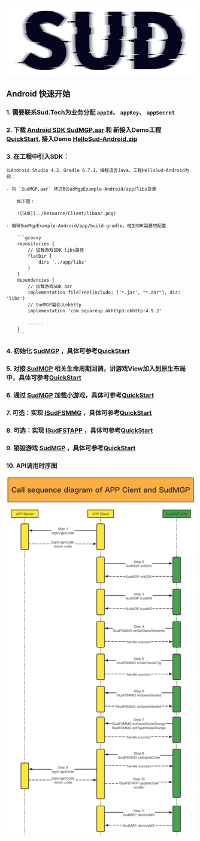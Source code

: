#

![SUD](../Resource/logo.png)

## Android 快速开始

### 1. 需要联系Sud.Tech为业务分配 `appId`、 `appKey`、 `appSecret`

### 2. 下载 [Android SDK SudMGP.aar](https://github.com/SudTechnology/sud-mgp-android/releases) 和 新接入Demo工程 [QuickStart](https://github.com/SudTechnology/hello-sud-plus-android/tree/master/project/QuickStart), 接入Demo [HelloSud-Android.zip](https://github.com/SudTechnology/hello-sud-android/releases)

### 3. 在工程中引入SDK：

    以Android Studio 4.2，Gradle 6.7.1，编程语言Java，工程HelloSud-Android为例：

    - 将 `SudMGP.aar` 拷贝到SudMgpExample-Android/app/libs目录

        如下图：

        ![SUD](../Resource/Client/libaar.png)

    - 编辑SudMgpExample-Android/app/build.gradle，增加SDK需要的配置

        ```groovy
        repositories {
            // 加载游戏SDK libs路径
            flatDir {
                dirs '../app/libs'
            }
        }
        dependencies {
            // 加载游戏SDK aar
            implementation fileTree(include: ['*.jar', "*.aar"], dir: 'libs')
            // SudMGP需引入okhttp
            implementation 'com.squareup.okhttp3:okhttp:4.9.2'
        
            ......
        }
        ```

### 4. 初始化 [SudMGP](./API/SudMGP.md) ，具体可参考[QuickStart](https://github.com/SudTechnology/hello-sud-plus-android/tree/master/project/QuickStart)

### 5. 对接 [SudMGP](./API/SudMGP.md) 相关生命周期回调，讲游戏View加入到原生布局中，具体可参考[QuickStart](https://github.com/SudTechnology/hello-sud-plus-android/tree/master/project/QuickStart)

### 6. 通过 [SudMGP](API/SudMGP.md) 加载小游戏，具体可参考[QuickStart](https://github.com/SudTechnology/hello-sud-plus-android/tree/master/project/QuickStart)

### 7. 可选：实现 [ISudFSMMG](API/ISudFSMMG.md) ，具体可参考[QuickStart](https://github.com/SudTechnology/hello-sud-plus-android/tree/master/project/QuickStart)

### 8. 可选：实现 [ISudFSTAPP](API/ISudFSTAPP.md) ，具体可参考[QuickStart](https://github.com/SudTechnology/hello-sud-plus-android/tree/master/project/QuickStart)

### 9. 销毁游戏 [SudMGP](API/SudMGP.md) ，具体可参考[QuickStart](https://github.com/SudTechnology/hello-sud-plus-android/tree/master/project/QuickStart)

### 10. API调用时序图

![api](../Resource/Client/sdk_api_sd.png)

